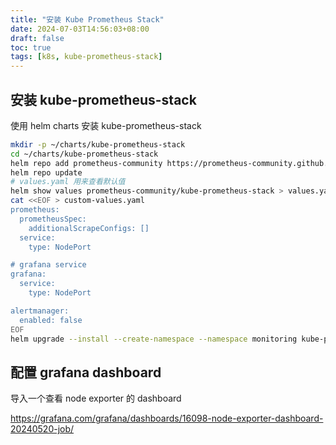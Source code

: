 ```yaml
---
title: "安装 Kube Prometheus Stack"
date: 2024-07-03T14:56:03+08:00
draft: false
toc: true
tags: [k8s, kube-prometheus-stack]
---
```


## 安装 kube-prometheus-stack

使用 helm charts 安装 kube-prometheus-stack

```bash
mkdir -p ~/charts/kube-prometheus-stack
cd ~/charts/kube-prometheus-stack
helm repo add prometheus-community https://prometheus-community.github.io/helm-charts
helm repo update
# values.yaml 用来查看默认值
helm show values prometheus-community/kube-prometheus-stack > values.yaml
cat <<EOF > custom-values.yaml
prometheus:
  prometheusSpec:
    additionalScrapeConfigs: []
  service:
    type: NodePort

# grafana service
grafana:
  service:
    type: NodePort

alertmanager:
  enabled: false
EOF
helm upgrade --install --create-namespace --namespace monitoring kube-prometheus-stack prometheus-community/kube-prometheus-stack -f custom-values.yaml
```

## 配置 grafana dashboard

导入一个查看 node exporter 的 dashboard

https://grafana.com/grafana/dashboards/16098-node-exporter-dashboard-20240520-job/

